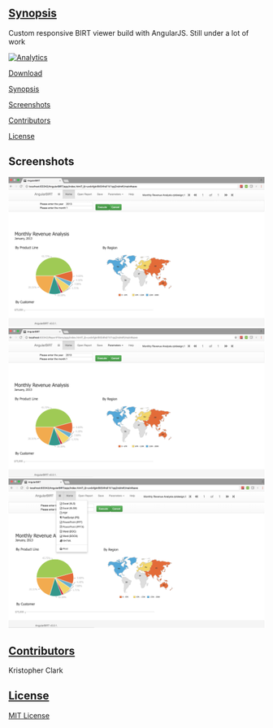 ## [Synopsis](#synopsis)
Custom responsive BIRT viewer build with AngularJS.  Still under a lot of work

[![Analytics](https://ga-beacon.appspot.com/UA-67485661-3/github/otcookbook/home)](https://github.com/igrigorik/ga-beacon)

[Download](https://github.com/kclark-jenkins/OTCookbook/releases)

[Synopsis](#synopsis)

[Screenshots](#screenshots)

[Contributors](#contributors)

[License](#license)


## Screenshots
![alt tag](https://github.com/kclark-jenkins/AngularBIRT/blob/master/screenshots/AngularBIRT%201.png)
![alt tag](https://github.com/kclark-jenkins/AngularBIRT/blob/master/screenshots/AngularBIRT%202.png)
![alt tag](https://github.com/kclark-jenkins/AngularBIRT/blob/master/screenshots/AngularBIRT%203.png)

## [Contributors](#contributors)

Kristopher Clark

## [License](#license)

[MIT License](https://github.com/kclark-jenkins/OTCookbook/blob/master/LICENSE)
